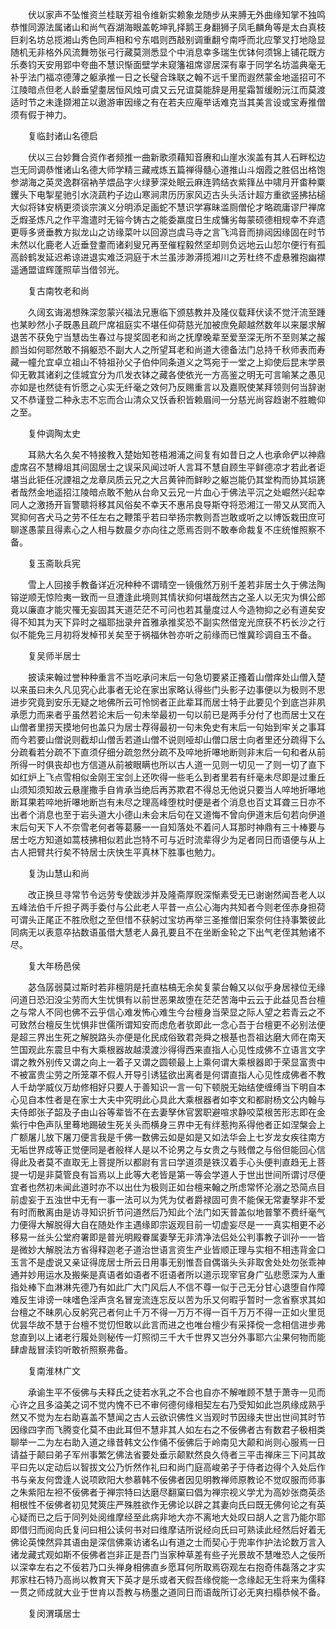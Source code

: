 <!-- { "loadSidebar": true } -->
　　伏以家声不坠惟资兰桂联芳祖令维新实赖象龙随步从来膊无外曲缘知掌不独鸣恭惟同源法属诸山和尚气吞湖海眼盖乾坤乳择鹅王身翻狮子凤毛麟角等是太白真枝巨刹名坊总揽湘山秀色同声相和兮东唱则西敲别调重翻兮南呼而北应擎叉打地隐显随机无非格外风流舞笏张弓行藏莫测悉显个中消息幸多瑞生优钵何须锦上铺花既方乐奏钧天安用郢中夸曲不慧识惭面壁学未窥籓祖席谬居深有辜于同学名坊滥典毫无补乎法门福凉德薄之躯承推一日之长璧合珠联之翰不远千里而遐然蒙金地遥招可不江陵暗点但老人龄垂望耋居恒风烛可虞又云兄谊莫能辞是用星霜暂缓盼沅江而莫渡适时节之未逢撷湘芷以遨游审因缘之有在若夫应庵举话难克当其美言设或宝寿推僧须有假于神力。

　　复临封诸山名德启

　　伏以三台妙舞合资作者频推一曲新歌须藉知音赓和山崖水涘盖有其人石畔松边岂无同调恭惟诸山名德大师学精三藏戒炼五篇禅得髓心道推山斗烟霞之胜侣出格饱参湖海之英灵逸群宿衲芋煨品字火绿萝深处眠云麻连鹑结衣紫箨丛中啸月开畬种粟钁头下电掣星驰引水浇蔬杓子边山寒涧肃历历家风迈古头头活计超方重欲竖拂拈槌大似将钵安柄更须谈宗演义分明添足画蛇不慧识学寡昧滥厕僧伦才略疏庸谬尸禅席乏煆圣炼凡之作平澹遣时无镕今铸古之能委羸度日生成慵劣每蒙硕德相规幸不弃遗更辱多贤垂教方拟龙山之访缘菜叶以回源岂虞马寺之言飞鸿音而排闼因缘固在时节未然以化鹿老人近垂登耋而诸刹叟兄再至催程毅然坚却则负远地云山恝尔便行有孤高龄鹤发延迟希谅进退实难泛洞庭于木兰虽涉渺漭揽湘川之芳杜终不虚悬雅抱幽襟遥通盟谊辉蓬照荜当借邻光。

　　复古南牧老和尚

　　久阔玄诲渴想殊深忽蒙兴福法兄惠临下颁慈教并及隆仪载拜伏读不觉汗流至踵也某眇然小子既愚且疏尸席祖庭实不堪任仰荷慈光加被庶免颠越然数年以来屡求解退苦不获免宁当慧齿生春过与提奖固老和尚之抚摩晚辈至爱至深无所不至则某之赧颜当如何耶然敢不捐躯恐不副大人之所望耳老和尚道大德备法门总持千秋师表而寿藏一幢允宜卓立祖山不特祖孙父子伯仲同条道义之笃宛于一堂之上抑使后昆末学景仰无斁其诸刹之佳城宜分为爪发衣钵之藏各使依光一方高鉴之明无可言喻某之愚见亦如是也然徒有忻愿之心实无纤毫之效何乃反赐重言以及嘉贶使某拜领则何当辞谢又不恭谨登二种永志不忘而合山清众又饫香积皆赖眉间一分慈光尚容趋谢不胜瞻仰之至。

　　复仲调陶太史

　　耳熟大名久矣不特接教入楚始知苍梧湘浦之间复有如昔日之人也承命俨以神鼎虚席召不慧樽俎其间固居士之误采风闻过听人言耳不慧自顾生平鲜德凉才若此者讵堪当此钜任况諲祖之龙章凤质云兄之大吕黄钟而鲜眇之躯岂能仍其堂构而协其埙篪者哉然金地遥招江陵暗点敢不勉从台命又云兄一片血心于佛法平沉之处崛然兴起幸同人之激扬开盲警聩将移其风俗矣不幸天不惠吊良导斯夺将恐湘江一带又从冥而入冥抑何吝犬马之劳不任左右之鞭策乎若曰举扬宗教则吾岂敢或听之以博饭栽田庶可聊遂愚蒙且得素心之人相与数晨夕亦向往之愿焉否则不敢奉命裁复不庄统惟照察不备。

　　复玉斋耿兵宪

　　雪上人回接手教备详近况种种不谓晴空一镜俄然万别千差若非居士久于佛法陶镕逆顺无惊险夷一致而一旦遭逢此境则其情状抑何堪哉然古之圣人以无灾为惧公郎竟以廉直才能灾罹无妄固其天道茫茫不可问也若其量度过人今造物抑之必有道矣安得不知其为天下异时之福耶拙录弁首雅承推奖恐不副实然借宠光庶获不朽长沙之行似不能免三月初将发棹邗关矣至于祸福休咎亦听之前缘而已惟冀珍调自玉不备。

　　复吴师半居士

　　披读来翰过誉种种重言不当吃承问末后一句急切要紧正搔着山僧痒处山僧入楚以来虽曰未久凡见究心此事者无论在家出家略认得些门头影子边事便以为极则不思进步究竟到安乐无疑之地佛所云可怜悯者正此辈耳而居士特于此要见个到底岂非夙承愿力而来者乎虽然若论末后一句未举最初一句以前已是两手分付了也而居士又在山僧者里捞天摸地何也盖只为居士荐得最初一句未免史有末后一句始到牢关之事耳而今若要山僧说则截却山僧舌若道山僧不说则哑却山僧口居士向者里还分疏得下么分疏看若分疏不下直须仔细分疏忽然分疏不及啐地折嚗地断则非末后一句和者从前所得一时俱丧却也方信道从前被眼瞒也所以古人道一见则一切见一了则一切了直下如红炉上飞点雪相似金刚王宝剑上还吹得一些毛么到者里若有纤毫未尽即是过重丘山须知须知故云悬崖撒手自肯承当绝后再苏欺君不得总无他说只要当人啐地折嚗地断耳果若啐地折嚗地断岂有未尽之理高峰堕枕时便是者个消息也百丈耳聋三日亦不出者个消息也至于岩头道大小德山未会末后句在又道悔不曾向伊道末后句若向伊道末后句天下人不奈雪老何者等葛藤一一自知落处不着问人耳那时神鼎有三十棒要与居士吃方知道如蒿枝拂相似若此岂特不可与近时流辈得少为足者同日而语便与从上古人把臂共行矣不特居士庆快生平真林下胜事也勉力。

　　复沩山慧山和尚

　　改正换旦寻常节令远劳专使跋涉并及隆斋厚贶深惭素受无已谢谢然闻吾老人以五峰法伯千斤担子两手委付与公此老人平昔一点公心海内共知者今则老侄赤身担荷可谓头正尾正不胜欣慰之至但惜不获躬过宝坊再举三圣推僧旧案奈何住持事繁彼此同病无以表意卒拈数语虽借大慧老人鼻孔要且不在坐断金轮之下出气老侄其勉诸不尽。

　　复大年杨邑侯

　　苾刍孱弱莫过斯时若非檀阴是托直枯槁无余矣复蒙台翰又以似乎身居禄位无缘问道日恐汩没尘劳而大生忧惧有以前世恶果故堕在茫茫苦海中云云于此益见吾台檀之与常人不同也佛不云乎信心难发怖心难生今台檀身当荣显之际人望之若青云之不可致然台檀反生忧惧非世儒所谓知安而虑危者欤即此一念心吾于台檀更不必别法便是超三界出生死之解脱路头亦便是化民成俗致君尧舜之根基也吾祖达磨大师在南天竺国观此东震旦中有大乘根器故越漠渡沙得得西来直指人心见性成佛不立语言文字谓之教外别传又谓之向上一着子又谓之圆顿最上上乘何谓大乘根器即于荣显富贵中不被富贵尘劳之所笼罩不假人开导引诱猛欲出离者是何谓直指人心见性成佛者不教人千劫学威仪万劫修相好只要人于善知识一言一句下顿脱无始结使缠缚当下明自本心见自本性者是在家士大夫中究明此心具此大乘根器者如李文和都尉杨文公内翰与夫侍郎张子韶及子由山谷等辈皆不在去妻孥休官罢职避喧求静咬菜根苦形志即在金紫行中色声队里蓦地踢破生死关头而横身三界中无有绊惹拘系得他者正如涅槃会上广额屠儿放下屠刀便言我是千佛一数佛云如是如是又如法华会上七岁龙女疾往南方无垢世界成等正觉便同是者般样人是以不论男之与女贵之与贱僧之与俗但能回心信得此及者莫不直取无上菩提所以都尉有言曰学道须是铁汉着手心头便判直趋无上菩提一切是非莫管良有旨焉以上此等大老皆是第一等会学道人于世出世间所谓讨尽便宜者也然初未闻此道时亦不以出仕为极则正如台檀来翰之所虑常怀沦溺之恐简点目前虚妄于五浊世中无有一事一法可以为凭为仗者爵禄固可贵不能保无常妻孥非不爱有时而散离由是访寻知识折节问道然后乃知此个法门如天普盖似地普擎不费纤毫气力便得大解脱得大自在随处作主遇缘即宗返观目前一切虚妄尽是一一真实相更不必移易一丝头公堂府署即是普光明殿眷属妻孥无非清净法侣处公判事教子训孙一一皆是微妙大解脱法方省得释迦老子道治世语言资生产业皆顺正理与实相不相违背金口玉言不是虚说又亲证得庞居士所云日用事无别惟吾自偶谐头头非取舍处处勿张乖神通并妙用运水及搬柴是真语者如语者不诳语者所以道示现宰官身广弘悲愿深为人重指处棒下血淋淋先德乃有如此广大门风后人不信不尊一似于己无分甘心退堕自作障难反生诽谤一味嗜色淫声贪名冒宠流连忘反以苦为乐又何暇乎暂时一念省察求其如台檀之不昧夙心反躬究己者何止千万不得一万万不得一百千万万不得一正如火里觅优昙华故不慧于台檀不觉忉怛敢以此言而进之也唯台檀少有采择傥一念相信进步弗怠直到以上诸老行履处则秘传一灯照彻三千大千世界又岂分外事耶六尘果何物而能肆虐哉冒渎钧听敢祈照察弗备。

　　复南淮林广文

　　承谕生平不佞佛与夫释氏之徒若水乳之不合也自亦不解唯顾不慧于萧寺一见而心许之且多溢美之词不觉内愧不已不审何德何缘相契左右乃受知如此岂夙缘成熟乎然又不觉为左右助喜盖不慧闻之古人云欲识佛性义当观时节因缘夫世出世间其时节因缘四字而飞腾变化莫不由此耳但不慧非其人如左右之不佞佛者古有数君子极相类聊举一二为左右助入道之缘昔韩文公作俑不佞佛后于岭南见大颠和尚则心服焉一日请益于颠曰弟子军州事繁乞佛法省要处垂示颠默然良久侍者三平击禅床三下问其故平曰先以定动后以智拔文公乃忻然作礼曰和尚门庭高峻弟子于侍者边得个入处后作书与亲友何啻逢人说项欧阳大参慕韩不佞佛者因见明教禅师原教论不觉叹服而师事之朱紫阳左袒不佞佛者于禅宗特曰达磨尽翻窠曰倡为禅宗视义学尤为高妙张商英丞相根性不佞佛者初见梵筴庄严殊胜欲作无佛论以辟之其妻向氏曰既无佛何论之有英心疑而已之后于同列处阅维摩经至此病非地大亦不离地大处叹曰胡人之言乃能尔耶即借归而阅向氏复问曰相公读何书对曰维摩诘所说经向氏曰可熟读此经然后好着无佛论英悚然异其语由是深信佛乘访诸名山有道之士而契心于兜率作护法论数万言入诸龙藏式观如斯不佞佛者岂非正是吾门当家种草差有些子光景故不慧唯恐人之佞所以深幸左右之不佞若乃口头禅身相佛直乡愿耳何所取焉窃观左右抱奇伟磊落之才实邦家柱石特乃高尚以教育天下英才是乐或者天假吾缘傥能一念缘起无生将来为儒释一贯之师成就大业于世肯以吾教与杨墨之道同日而语哉所订必无爽扫榻恭候不备。

　　复闵渭璜居士

